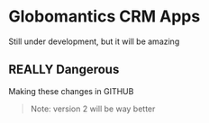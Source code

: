 # Globomantics CRM Apps
Still under development, but it will be amazing

## REALLY Dangerous
Making these changes in GITHUB

> Note: version 2 will be way better

